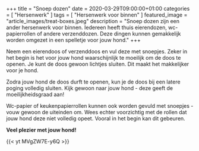 +++
title =  "Snoep dozen"
date = 2020-03-29T09:00:00+01:00
categories = [
    "Hersenwerk"
]
tags = [
    "Hersenwerk voor binnen"
]
featured_image = "article_images/treat-boxes.jpeg"
description = "Snoep dozen zijn een ander hersenwerk voor binnen. Iedereen heeft thuis eierendozen, wc-papierrollen of andere verzenddozen. Deze dingen kunnen gemakkelijk worden omgezet in een spelletje voor jouw hond."
+++

Neem een eierendoos of verzenddoos en vul deze met snoepjes. Zeker in het begin is het voor jouw hond waarschijnlijk te moeilijk om de doos te openen. Je kunt de doos gewoon lichtjes sluiten. Dit maakt het makkelijker voor je hond.

Zodra jouw hond de doos durft te openen, kun je de doos bij een latere poging volledig sluiten. Kijk gewoon naar jouw hond - deze geeft de moeilijkheidsgraad aan!

Wc-papier of keukenpapierrollen kunnen ook worden gevuld met snoepjes - vouw gewoon de uiteinden om. Wees echter voorzichtig met de rollen dat jouw hond deze niet volledig opeet. Vooral in het begin kan dit gebeuren.

**Veel plezier met jouw hond!**

{{< yt MVgZW7E-y6Q >}}
